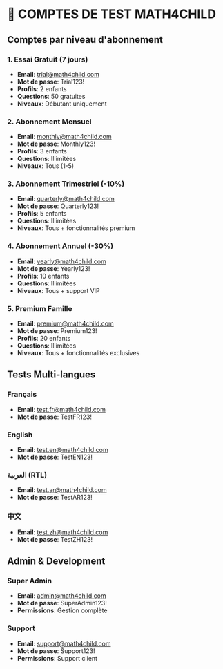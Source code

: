 # 🧪 COMPTES DE TEST MATH4CHILD

## Comptes par niveau d'abonnement

### 1. Essai Gratuit (7 jours)
- **Email**: trial@math4child.com
- **Mot de passe**: Trial123!
- **Profils**: 2 enfants
- **Questions**: 50 gratuites
- **Niveaux**: Débutant uniquement

### 2. Abonnement Mensuel  
- **Email**: monthly@math4child.com
- **Mot de passe**: Monthly123!
- **Profils**: 3 enfants
- **Questions**: Illimitées
- **Niveaux**: Tous (1-5)

### 3. Abonnement Trimestriel (-10%)
- **Email**: quarterly@math4child.com  
- **Mot de passe**: Quarterly123!
- **Profils**: 5 enfants
- **Questions**: Illimitées
- **Niveaux**: Tous + fonctionnalités premium

### 4. Abonnement Annuel (-30%)
- **Email**: yearly@math4child.com
- **Mot de passe**: Yearly123!
- **Profils**: 10 enfants
- **Questions**: Illimitées
- **Niveaux**: Tous + support VIP

### 5. Premium Famille
- **Email**: premium@math4child.com
- **Mot de passe**: Premium123!
- **Profils**: 20 enfants  
- **Questions**: Illimitées
- **Niveaux**: Tous + fonctionnalités exclusives

## Tests Multi-langues

### Français
- **Email**: test.fr@math4child.com
- **Mot de passe**: TestFR123!

### English
- **Email**: test.en@math4child.com
- **Mot de passe**: TestEN123!

### العربية (RTL)
- **Email**: test.ar@math4child.com
- **Mot de passe**: TestAR123!

### 中文
- **Email**: test.zh@math4child.com
- **Mot de passe**: TestZH123!

## Admin & Development

### Super Admin
- **Email**: admin@math4child.com
- **Mot de passe**: SuperAdmin123!
- **Permissions**: Gestion complète

### Support
- **Email**: support@math4child.com  
- **Mot de passe**: Support123!
- **Permissions**: Support client
